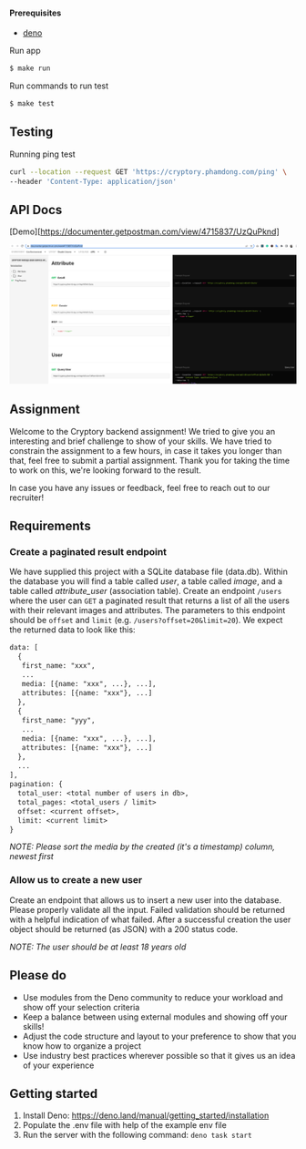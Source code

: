 #### Prerequisites

- [deno](https://deno.land/)

Run  app

```bash
$ make run
```

Run commands to run test

```bash
$ make test
```

## Testing

Running ping test

```bash
curl --location --request GET 'https://cryptory.phamdong.com/ping' \
--header 'Content-Type: application/json' 
```

## API Docs

[Demo][https://documenter.getpostman.com/view/4715837/UzQuPknd]

![doc](api.PNG "Doc")

## Assignment

Welcome to the Cryptory backend assignment! We tried to give you an interesting and brief challenge to show of your skills. We have tried to constrain the assignment to a few hours, in case it takes you longer than that, feel free to submit a partial assignment. Thank you for taking the time to work on this, we're looking forward to the result.

In case you have any issues or feedback, feel free to reach out to our recruiter!

## Requirements

### Create a paginated result endpoint

We have supplied this project with a SQLite database file (data.db). Within the database you will find a table called _user_, a table called _image_, and a table called _attribute_user_ (association table). Create an endpoint `/users` where the user can `GET` a paginated result that returns a list of all the users with their relevant images and attributes. The parameters to this endpoint should be `offset` and `limit` (e.g. `/users?offset=20&limit=20`). We expect the returned data to look like this:

```
data: [
  {
   first_name: "xxx",
   ...
   media: [{name: "xxx", ...}, ...],
   attributes: [{name: "xxx"}, ...]
  },
  {
   first_name: "yyy",
   ...
   media: [{name: "xxx", ...}, ...],
   attributes: [{name: "xxx"}, ...]
  },
  ...
],
pagination: {
  total_user: <total number of users in db>,
  total_pages: <total_users / limit>
  offset: <current offset>,
  limit: <current limit>
}
```

_NOTE: Please sort the media by the created (it's a timestamp) column, newest first_

### Allow us to create a new user

Create an endpoint that allows us to insert a new user into the database. Please properly validate all the input. Failed validation should be returned with a helpful indication of what failed. After a successful creation the user object should be returned (as JSON) with a 200 status code.

_NOTE: The user should be at least 18 years old_

## Please do

-   Use modules from the Deno community to reduce your workload and show off your selection criteria
-   Keep a balance between using external modules and showing off your skills!
-   Adjust the code structure and layout to your preference to show that you know how to organize a project
-   Use industry best practices wherever possible so that it gives us an idea of your experience

## Getting started

1. Install Deno: https://deno.land/manual/getting_started/installation
2. Populate the .env file with help of the example env file
3. Run the server with the following command: `deno task start`
